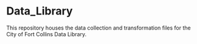 # Data_Library
This repository houses the data collection and transformation files for the City of Fort Collins Data Library. 
